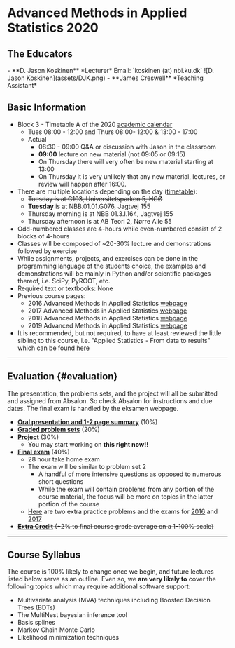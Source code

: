 # Advanced Methods in Applied Statistics 2020

## The Educators

<div class="grid cards" markdown>
- **D. Jason Koskinen**  
    *Lecturer*  
    Email: `koskinen (at) nbi.ku.dk`  
    ![D. Jason Koskinen](assets/DJK.png)
- **James Creswell**  
    *Teaching Assistant*  
</div>

## Basic Information

* Block 3 - Timetable A of the 2020 [academic calendar](http://www.science.ku.dk/english/student-life/studying-at-the-faculty/academic-calendar/)
    * Tues 08:00 - 12:00 and Thurs 08:00- 12:00 & 13:00 - 17:00
    * Actual
        * 08:30 - 09:00 Q&A or discussion with Jason in the classroom
        * **09:00** lecture on new material (not 09:05 or 09:15)
        * On Thursday there will very often be new material starting at 13:00
        * On Thursday it is very unlikely that any new material, lectures, or review will happen after 16:00.
* There are multiple locations depending on the day ([timetable](https://skema.ku.dk/tt/tt.asp?SDB=KU1920&language=DK&folder=Reporting&style=textspreadsheet&type=module&idtype=id&id=92118&weeks=27-52&days=1-5&periods=5-52&width=0&height=0&template=SWSCUST2+module+textspreadsheet)):
    * ~~Tuesday is at C103, Universitetsparken 5, HCØ~~
    * **Tuesday** is at NBB.01.01.G076, Jagtvej 155
    * Thursday morning is at NBB 01.3.I.164, Jagtvej 155
    * Thursday afternoon is at AB Teori 2, Nørre Alle 55
* Odd-numbered classes are 4-hours while even-numbered consist of 2 blocks of 4-hours
* Classes will be composed of ~20-30% lecture and demonstrations followed by exercise
* While assignments, projects, and exercises can be done in the programming language of the students choice, the examples and demonstrations will be mainly in Python and/or scientific packages thereof, i.e. SciPy, PyROOT, etc.
* Required text or textbooks: None
* Previous course pages:
    * 2016 Advanced Methods in Applied Statistics [webpage](../../2016/)
    * 2017 Advanced Methods in Applied Statistics [webpage](../../2017/)
    * 2018 Advanced Methods in Applied Statistics [webpage](../../2018/)
    * 2019 Advanced Methods in Applied Statistics [webpage](../../2019/)
* It is recommended, but not required, to have at least reviewed the little sibling to this course, i.e. "Applied Statistics - From data to results" which can be found [here](http://www.nbi.dk/%7Epetersen/Teaching/AppliedStatistics2019.html)

---

## Evaluation {#evaluation}

The presentation, the problems sets, and the project will all be submitted and assigned from Absalon. So check Absalon for instructions and due dates. The final exam is handled by the eksamen webpage.

* **<u>Oral presentation and 1-2 page summary</u>** (10%)
* **<u>Graded problem sets</u>** (20%)
* **<u>Project</u>** (30%)
    * You may start working on **this right now!!**
* **<u>Final exam</u>** (40%)
    * 28 hour take home exam
    * The exam will be similar to problem set 2
        * A handful of more intensive questions as opposed to numerous short questions
        * While the exam will contain problems from any portion of the course material, the focus will be more on topics in the latter portion of the course
    * [Here](Slides/ExtraProblems.pdf) are two extra practice problems and the exams for [2016](Slides/Exam_2016.pdf) and [2017](Slides/Exam_2017.pdf)
* **<u><del>Extra Credit</del></u>**<del> (+2% to final course grade average on a 1-100% scale)</del>

---

## Course Syllabus

The course is 100% likely to change once we begin, and future lectures listed below serve as an outline. Even so, we **are very likely to** cover the following topics which may require additional software support:

* Multivariate analysis (MVA) techniques including Boosted Decision Trees (BDTs)
* The MultiNest bayesian inference tool
* Basis splines
* Markov Chain Monte Carlo
* Likelihood minimization techniques
